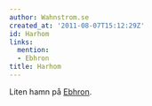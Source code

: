 ```yaml
---
author: Wahnstrom.se
created_at: '2011-08-07T15:12:29Z'
id: Harhom
links:
  mention:
  - Ebhron
title: Harhom
---
```


Liten hamn på [Ebhron].

  [Ebhron]: Ebhron
